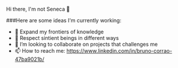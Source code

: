 

Hi there, I'm not Seneca 👋 

###Here are some ideas I'm currently working:

- 🔭 Expand my frontiers of knowledge 
- 🌱 Respect sintient beings in different ways
- 👯 I’m looking to collaborate on projects that challenges me
- 📫 How to reach me: https://www.linkedin.com/in/bruno-corrao-47ba9021b/


